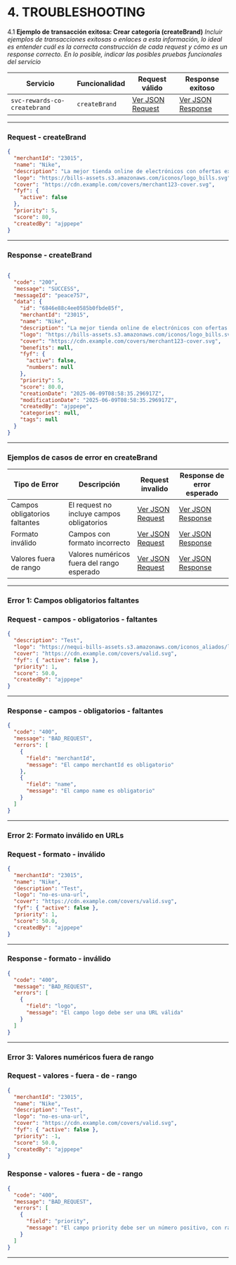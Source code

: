 # 4. TROUBLESHOOTING

4.1 **Ejemplo de transacción exitosa: Crear categoría (createBrand)**
_Incluir ejemplos de transacciones exitosas o enlaces a esta información, lo ideal es entender cuál es la correcta construcción de cada request y cómo es un response correcto. En lo posible, indicar las posibles pruebas funcionales del servicio_
<br>

| **Servicio**                 | **Funcionalidad** | **Request válido**                         | **Response exitoso**                         |
| ---------------------------- | ----------------- | ------------------------------------------ | -------------------------------------------- |
| `svc-rewards-co-createbrand` | `createBrand`     | [Ver JSON Request](#request---createbrand) | [Ver JSON Response](#response---createbrand) |

---

### Request - createBrand

```json
{
  "merchantId": "23015",
  "name": "Nike",
  "description": "La mejor tienda online de electrónicos con ofertas exclusivas.",
  "logo": "https://bills-assets.s3.amazonaws.com/iconos/logo_bills.svg",
  "cover": "https://cdn.example.com/covers/merchant123-cover.svg",
  "fyf": {
    "active": false
  },
  "priority": 5,
  "score": 80,
  "createdBy": "ajppepe"
}
```
---
### Response - createBrand

```json

{
  "code": "200",
  "message": "SUCCESS",
  "messageId": "peace757",
  "data": {
    "id": "6846e88c4ee0585b0fbde85f",
    "merchantId": "23015",
    "name": "Nike",
    "description": "La mejor tienda online de electrónicos con ofertas exclusivas.",
    "logo": "https://bills-assets.s3.amazonaws.com/iconos/logo_bills.svg",
    "cover": "https://cdn.example.com/covers/merchant123-cover.svg",
    "benefits": null,
    "fyf": {
      "active": false,
      "numbers": null
    },
    "priority": 5,
    "score": 80.0,
    "creationDate": "2025-06-09T08:58:35.296917Z",
    "modificationDate": "2025-06-09T08:58:35.296917Z",
    "createdBy": "ajppepe",
    "categories": null,
    "tags": null
  }
}
```

---
### Ejemplos de casos de error en createBrand

| **Tipo de Error**             | **Descripción**                            | **Request invalido**                                             | **Response de error esperado**                                     |
| ----------------------------- | ------------------------------------------ | ---------------------------------------------------------------- | ------------------------------------------------------------------ |
| Campos obligatorios faltantes | El request no incluye campos obligatorios  | [Ver JSON Request](#request---campos---obligatorios---faltantes) | [Ver JSON Response](#response---campos---obligatorios---faltantes) |
| Formato inválido              | Campos con formato incorrecto              | [Ver JSON Request](#request---formato---inválido)                | [Ver JSON Response](#response---formato---inválido)                |
| Valores fuera de rango        | Valores numéricos fuera del rango esperado | [Ver JSON Request](#request---valores---fuera---de---rango)      | [Ver JSON Response](#response---valores---fuera---de---rango)      |

---

### Error 1: Campos obligatorios faltantes

### Request - campos - obligatorios - faltantes

```json
{
  "description": "Test",
  "logo": "https://nequi-bills-assets.s3.amazonaws.com/iconos_aliados/logo_leonisa_bills.svg",
  "cover": "https://cdn.example.com/covers/valid.svg",
  "fyf": { "active": false },
  "priority": 1,
  "score": 50.0,
  "createdBy": "ajppepe"
}
```
---

### Response - campos - obligatorios - faltantes

```json
{
  "code": "400",
  "message": "BAD_REQUEST",
  "errors": [
    {
      "field": "merchantId",
      "message": "El campo merchantId es obligatorio"
    },
    {
      "field": "name",
      "message": "El campo name es obligatorio"
    }
  ]
}
```
---

### Error 2: Formato inválido en URLs

### Request - formato - inválido

```json
{
  "merchantId": "23015",
  "name": "Nike",
  "description": "Test",
  "logo": "no-es-una-url",
  "cover": "https://cdn.example.com/covers/valid.svg",
  "fyf": { "active": false },
  "priority": 1,
  "score": 50.0,
  "createdBy": "ajppepe"
}
```
---

### Response - formato - inválido

```json
{
  "code": "400",
  "message": "BAD_REQUEST",
  "errors": [
    {
      "field": "logo",
      "message": "El campo logo debe ser una URL válida"
    }
  ]
}
```
---

### Error 3: Valores numéricos fuera de rango

### Request - valores - fuera - de - rango

```json
{
  "merchantId": "23015",
  "name": "Nike",
  "description": "Test",
  "logo": "no-es-una-url",
  "cover": "https://cdn.example.com/covers/valid.svg",
  "fyf": { "active": false },
  "priority": -1,
  "score": 50.0,
  "createdBy": "ajppepe"
}
```

### Response - valores - fuera - de - rango

```json
{
  "code": "400",
  "message": "BAD_REQUEST",
  "errors": [
    {
      "field": "priority",
      "message": "El campo priority debe ser un número positivo, con rango (0-15)"
    }
  ]
}
```
---
